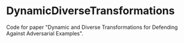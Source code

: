 # DynamicDiverseTransformations
Code for paper "Dynamic and Diverse Transformations for Defending Against Adversarial Examples".
